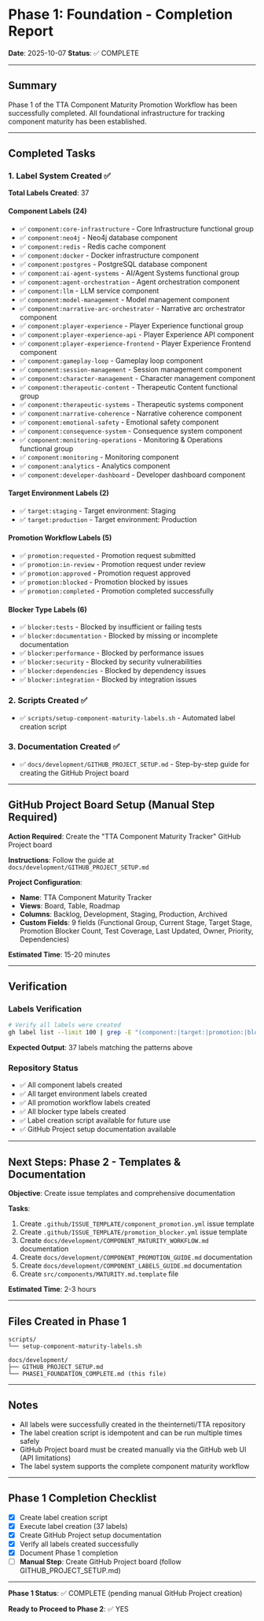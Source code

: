 # Phase 1: Foundation - Completion Report

**Date**: 2025-10-07
**Status**: ✅ COMPLETE

---

## Summary

Phase 1 of the TTA Component Maturity Promotion Workflow has been successfully completed. All foundational infrastructure for tracking component maturity has been established.

---

## Completed Tasks

### 1. Label System Created ✅

**Total Labels Created**: 37

#### Component Labels (24)
- ✅ `component:core-infrastructure` - Core Infrastructure functional group
- ✅ `component:neo4j` - Neo4j database component
- ✅ `component:redis` - Redis cache component
- ✅ `component:docker` - Docker infrastructure component
- ✅ `component:postgres` - PostgreSQL database component
- ✅ `component:ai-agent-systems` - AI/Agent Systems functional group
- ✅ `component:agent-orchestration` - Agent orchestration component
- ✅ `component:llm` - LLM service component
- ✅ `component:model-management` - Model management component
- ✅ `component:narrative-arc-orchestrator` - Narrative arc orchestrator component
- ✅ `component:player-experience` - Player Experience functional group
- ✅ `component:player-experience-api` - Player Experience API component
- ✅ `component:player-experience-frontend` - Player Experience Frontend component
- ✅ `component:gameplay-loop` - Gameplay loop component
- ✅ `component:session-management` - Session management component
- ✅ `component:character-management` - Character management component
- ✅ `component:therapeutic-content` - Therapeutic Content functional group
- ✅ `component:therapeutic-systems` - Therapeutic systems component
- ✅ `component:narrative-coherence` - Narrative coherence component
- ✅ `component:emotional-safety` - Emotional safety component
- ✅ `component:consequence-system` - Consequence system component
- ✅ `component:monitoring-operations` - Monitoring & Operations functional group
- ✅ `component:monitoring` - Monitoring component
- ✅ `component:analytics` - Analytics component
- ✅ `component:developer-dashboard` - Developer dashboard component

#### Target Environment Labels (2)
- ✅ `target:staging` - Target environment: Staging
- ✅ `target:production` - Target environment: Production

#### Promotion Workflow Labels (5)
- ✅ `promotion:requested` - Promotion request submitted
- ✅ `promotion:in-review` - Promotion request under review
- ✅ `promotion:approved` - Promotion request approved
- ✅ `promotion:blocked` - Promotion blocked by issues
- ✅ `promotion:completed` - Promotion completed successfully

#### Blocker Type Labels (6)
- ✅ `blocker:tests` - Blocked by insufficient or failing tests
- ✅ `blocker:documentation` - Blocked by missing or incomplete documentation
- ✅ `blocker:performance` - Blocked by performance issues
- ✅ `blocker:security` - Blocked by security vulnerabilities
- ✅ `blocker:dependencies` - Blocked by dependency issues
- ✅ `blocker:integration` - Blocked by integration issues

### 2. Scripts Created ✅

- ✅ `scripts/setup-component-maturity-labels.sh` - Automated label creation script

### 3. Documentation Created ✅

- ✅ `docs/development/GITHUB_PROJECT_SETUP.md` - Step-by-step guide for creating the GitHub Project board

---

## GitHub Project Board Setup (Manual Step Required)

**Action Required**: Create the "TTA Component Maturity Tracker" GitHub Project board

**Instructions**: Follow the guide at `docs/development/GITHUB_PROJECT_SETUP.md`

**Project Configuration**:
- **Name**: TTA Component Maturity Tracker
- **Views**: Board, Table, Roadmap
- **Columns**: Backlog, Development, Staging, Production, Archived
- **Custom Fields**: 9 fields (Functional Group, Current Stage, Target Stage, Promotion Blocker Count, Test Coverage, Last Updated, Owner, Priority, Dependencies)

**Estimated Time**: 15-20 minutes

---

## Verification

### Labels Verification
```bash
# Verify all labels were created
gh label list --limit 100 | grep -E "(component:|target:|promotion:|blocker:)"
```

**Expected Output**: 37 labels matching the patterns above

### Repository Status
- ✅ All component labels created
- ✅ All target environment labels created
- ✅ All promotion workflow labels created
- ✅ All blocker type labels created
- ✅ Label creation script available for future use
- ✅ GitHub Project setup documentation available

---

## Next Steps: Phase 2 - Templates & Documentation

**Objective**: Create issue templates and comprehensive documentation

**Tasks**:
1. Create `.github/ISSUE_TEMPLATE/component_promotion.yml` issue template
2. Create `.github/ISSUE_TEMPLATE/promotion_blocker.yml` issue template
3. Create `docs/development/COMPONENT_MATURITY_WORKFLOW.md` documentation
4. Create `docs/development/COMPONENT_PROMOTION_GUIDE.md` documentation
5. Create `docs/development/COMPONENT_LABELS_GUIDE.md` documentation
6. Create `src/components/MATURITY.md.template` file

**Estimated Time**: 2-3 hours

---

## Files Created in Phase 1

```
scripts/
└── setup-component-maturity-labels.sh

docs/development/
├── GITHUB_PROJECT_SETUP.md
└── PHASE1_FOUNDATION_COMPLETE.md (this file)
```

---

## Notes

- All labels were successfully created in the theinterneti/TTA repository
- The label creation script is idempotent and can be run multiple times safely
- GitHub Project board must be created manually via the GitHub web UI (API limitations)
- The label system supports the complete component maturity workflow

---

## Phase 1 Completion Checklist

- [x] Create label creation script
- [x] Execute label creation (37 labels)
- [x] Create GitHub Project setup documentation
- [x] Verify all labels created successfully
- [x] Document Phase 1 completion
- [ ] **Manual Step**: Create GitHub Project board (follow GITHUB_PROJECT_SETUP.md)

---

**Phase 1 Status**: ✅ COMPLETE (pending manual GitHub Project creation)

**Ready to Proceed to Phase 2**: ✅ YES
